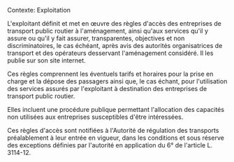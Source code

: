 Contexte: Exploitation

L'exploitant définit et met en œuvre des règles d'accès des entreprises de transport public routier à l'aménagement, ainsi qu'aux services qu'il y assure ou qu'il y fait assurer, transparentes, objectives et non discriminatoires, le cas échéant, après avis des autorités organisatrices de transport et des opérateurs desservant l'aménagement considéré. Il les publie sur son site internet.

Ces règles comprennent les éventuels tarifs et horaires pour la prise en charge et la dépose des passagers ainsi que, le cas échant, pour l'utilisation des services assurés par l'exploitant à destination des entreprises de transport public routier.

Elles incluent une procédure publique permettant l'allocation des capacités non utilisées aux entreprises susceptibles d'être intéressées.

Ces règles d'accès sont notifiées à l'Autorité de régulation des transports préalablement à leur entrée en vigueur, dans les conditions et sous réserve des exceptions définies par l'autorité en application du 6° de l'article L. 3114-12.